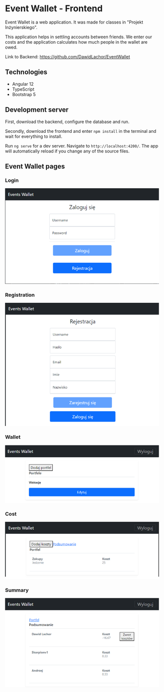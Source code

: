 # Event Wallet - Frontend

Event Wallet is a web application. It was made for classes in "Projekt Inżynierskiego". 

This application helps in settling accounts between friends. We enter our costs and the application calculates how much people in the wallet are owed. 

Link to Backend: https://github.com/DawidLachor/EventWallet

## Technologies
* Angular 12
* TypeScript
* Bootstrap 5

## Development server

First, download the backend, configure the database and run. 

Secondly, download the frontend and enter `npm install` in the terminal and wait for everything to install. 

Run `ng serve` for a dev server. Navigate to `http://localhost:4200/`. The app will automatically reload if you change any of the source files.

## Event Wallet pages
### Login
![Login](login.png)
### Registration
![Registration](register.png)
### Wallet
![Wallet](wallet.png)
### Cost
![Cost](cost.png)
### Summary
![Summary](summary.png)
